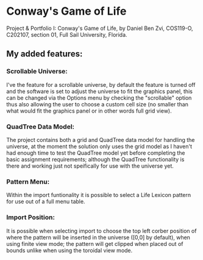 # Conway's Game of Life
 Project & Portfolio I: Conway's Game of Life, by Daniel Ben Zvi, COS119-O, C202107, section 01, Full Sail University, Florida.

## My added features:
### Scrollable Universe:
 I've the feature for a scrollable universe, by default the feature is turned off and the software is set to adjust the universe to fit the graphics panel, this can be changed via the Options menu by checking the "scrollable" option thus also allowing the user to choose a custom cell size (no smaller than what would fit the graphics panel or in other words full grid view).
 
### QuadTree Data Model:
 The project contains both a grid and QuadTree data model for handling the universe, at the moment the solution only uses the grid model as I haven't had enough time to test the QuadTree model yet before completing the basic assignment requirements; although the QuadTree functionality is there and working just not speifically for use with the universe yet.
  
### Pattern Menu:
 Within the import funtionality it is possible to select a Life Lexicon pattern for use out of a full menu table.

### Import Position:
 It is possible when selecting import to choose the top left corber position of where the pattern will be inserted in the universe ([0,0] by default), when using finite view mode; the pattern will get clipped when placed out of bounds unlike when using the toroidal view mode.
